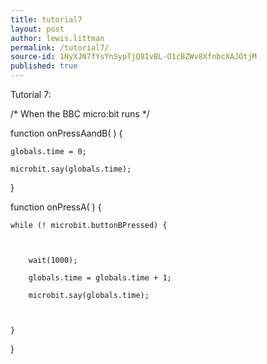 ```yaml
---
title: tutorial7
layout: post
author: lewis.littman
permalink: /tutorial7/
source-id: 1NyXJN7fYsYnSypTjQ8IvBL-O1cBZWv8XfnbcXAJOtjM
published: true
---
```

Tutorial 7:

/* When the BBC micro:bit runs     */

function onPressAandB(  ) {

	globals.time = 0;

	microbit.say(globals.time);

	

}

function onPressA(  ) {

	while (! microbit.buttonBPressed) {

		

		wait(1000);

		globals.time = globals.time + 1;

		microbit.say(globals.time);

		

	}

	

	

}

